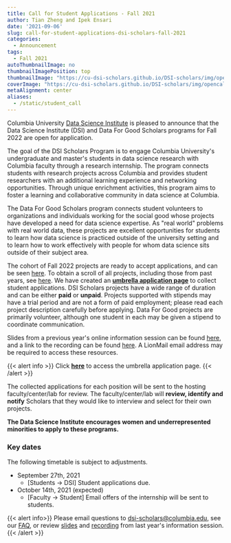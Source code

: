 ```yaml
---
title: Call for Student Applications - Fall 2021
author: Tian Zheng and Ipek Ensari
date: '2021-09-06'
slug: call-for-student-applications-dsi-scholars-fall-2021
categories:
  - Announcement
tags:
  - Fall 2021
autoThumbnailImage: no
thumbnailImagePosition: top
thumbnailImage: "https://cu-dsi-scholars.github.io/DSI-scholars/img/opencall_students_fall_2022.png"
coverImage: "https://cu-dsi-scholars.github.io/DSI-scholars/img/opencall_students_fall_2022.png"
metaAlignment: center
aliases:
  - /static/student_call
---
```

Columbia University [Data Science Institute](http://datascience.columbia.edu/) is pleased to announce that the Data Science Institute (DSI) and Data For Good Scholars programs for Fall 2022 are open for application.

The goal of the DSI Scholars Program is to engage Columbia University's undergraduate and master's students in data science research with Columbia faculty through a research internship. The program connects students with research projects across Columbia and provides student researchers with an additional learning experience and networking opportunities. Through unique enrichment activities, this program aims to foster a learning and collaborative community in data science at Columbia.

The Data For Good Scholars program connects student volunteers to organizations and individuals working for the social good whose projects have developed a need for data science expertise. As "real world" problems with real world data, these projects are excellent opportunities for students to learn how data science is practiced outside of the university setting and to learn how to work effectively with people for whom data science sits outside of their subject area.

<!--more-->

The cohort of Fall 2022 projects are ready to accept applications, and can be seen [here](/categories/open-projects-fall-2022). To obtain a scroll of all projects, including those from past years, see [here](/). We have created an [**umbrella application page**](https://docs.google.com/forms/d/e/1FAIpQLSdGH2lzr5iotxuRPLmWcSRjKcMd6Rj8Ln4mvONBGr3pX8fQAQ/viewform) to collect student applications. DSI Scholars projects have a wide range of duration and can be either **paid** or **unpaid**. Projects supported with stipends may have a trial period and are not a form of paid employment; please read each project description carefully before applying. Data For Good projects are primarily volunteer, although one student in each may be given a stipend to coordinate communication.

Slides from a previous year's online information session can be found [here](https://docs.google.com/presentation/d/11KPHFM94AcjEuTAZRP7qDmFmQ9UOYkK2EYHZY3bemyU/edit?usp=sharing), and a link to the recording can be found [here](https://columbia.hosted.panopto.com/Panopto/Pages/Viewer.aspx?id=7f7e5c53-3da8-4d96-9ce1-ac400104713e). A LionMail email address may be required to access these resources.

{{< alert info >}}
Click [**here**](https://docs.google.com/forms/d/e/1FAIpQLSdGH2lzr5iotxuRPLmWcSRjKcMd6Rj8Ln4mvONBGr3pX8fQAQ/viewform) to access the umbrella application page. 
{{< /alert >}}

The collected applications for each position will be sent to the hosting faculty/center/lab for review. The faculty/center/lab will **review, identify and notify** Scholars that they would like to interview and select for their own projects. 

**The Data Science Institute encourages women and underrepresented minorities to apply to these programs.**

### Key dates 

The following timetable is subject to adjustments. 

+ September 27th, 2021
    + [Students -> DSI] Student applications due.
+ October 14th, 2021 (expected)
    + [Faculty -> Student] Email offers of the internship will be sent to students.
        
{{< alert info>}}
Please email questions to [dsi-scholars@columbia.edu](mailto:dsi-scholars@columbia.edu), see our [FAQ](/page/faq_fall_2022/), or review  [slides](https://docs.google.com/presentation/d/11KPHFM94AcjEuTAZRP7qDmFmQ9UOYkK2EYHZY3bemyU/edit?usp=sharing) and [recording](https://columbia.hosted.panopto.com/Panopto/Pages/Viewer.aspx?id=7f7e5c53-3da8-4d96-9ce1-ac400104713e) from last year's information session.
{{< /alert >}}

